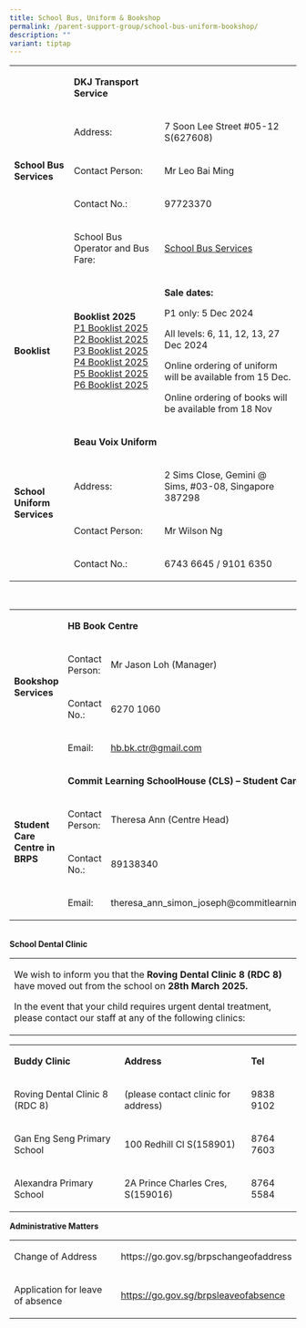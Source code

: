 ```yaml
---
title: School Bus, Uniform & Bookshop
permalink: /parent-support-group/school-bus-uniform-bookshop/
description: ""
variant: tiptap
---
```

<table style="minWidth: 75px">
<colgroup>
<col>
<col>
<col>
</colgroup>
<tbody>
<tr>
<td rowspan="5" colspan="1">
<p><strong>School Bus<br>Services</strong>
</p>
</td>
<td rowspan="1" colspan="2">
<p><strong>DKJ Transport<br>Service</strong>
</p>
</td>
</tr>
<tr>
<td rowspan="1" colspan="1">
<p>Address:</p>
</td>
<td rowspan="1" colspan="1">
<p>7 Soon Lee Street #05-12 S(627608)</p>
</td>
</tr>
<tr>
<td rowspan="1" colspan="1">
<p>Contact Person:</p>
</td>
<td rowspan="1" colspan="1">
<p>Mr Leo Bai Ming</p>
</td>
</tr>
<tr>
<td rowspan="1" colspan="1">
<p>Contact No.:</p>
</td>
<td rowspan="1" colspan="1">
<p>97723370</p>
</td>
</tr>
<tr>
<td rowspan="1" colspan="1">
<p>School Bus Operator and Bus Fare:</p>
</td>
<td rowspan="1" colspan="1">
<p><a href="/files/Booklist%202024/School_Bus_Fare.pdf" rel="noopener noreferrer nofollow" target="_blank">School Bus Services</a>
</p>
</td>
</tr>
<tr>
<td rowspan="1" colspan="1">
<p><strong>Booklist</strong>
</p>
</td>
<td rowspan="1" colspan="1">
<p><strong>Booklist 2025</strong>
<br><a href="/files/Booklist 2025/BR_Booklist_2025_P1.pdf" rel="noopener noreferrer nofollow" target="_blank">P1 Booklist 2025</a>
<br><a href="/files/Booklist 2025/BR_Booklist_2025_P2.pdf" rel="noopener noreferrer nofollow" target="_blank">P2 Booklist 2025</a>
<br><a href="/files/Booklist 2025/BR_Booklist_2025_P3.pdf" rel="noopener noreferrer nofollow" target="_blank">P3 Booklist 2025</a>
<br><a href="/files/Booklist 2025/BR_Booklist_2025_P4.pdf" rel="noopener noreferrer nofollow" target="_blank">P4 Booklist 2025</a>
<br><a href="/files/Booklist 2025/BR_Booklist_2025_P5.pdf" rel="noopener noreferrer nofollow" target="_blank">P5 Booklist 2025</a>
<br><a href="/files/Booklist 2025/BR_Booklist_2025_P6.pdf" rel="noopener noreferrer nofollow" target="_blank">P6 Booklist 2025</a>
</p>
</td>
<td rowspan="1" colspan="1">
<p><strong>Sale dates:</strong>
</p>
<p>P1 only: 5 Dec 2024</p>
<p>All levels: 6, 11, 12, 13, 27 Dec 2024</p>
<p>Online ordering of uniform will be available from 15 Dec.</p>
<p>Online ordering of books will be available from 18 Nov</p>
</td>
</tr>
<tr>
<td rowspan="4" colspan="1">
<p><strong>School Uniform<br>Services</strong>
</p>
</td>
<td rowspan="1" colspan="2">
<p><strong>Beau Voix Uniform</strong>
</p>
</td>
</tr>
<tr>
<td rowspan="1" colspan="1">
<p>Address:</p>
</td>
<td rowspan="1" colspan="1">
<p>2 Sims Close, Gemini @ Sims, #03-08, Singapore 387298</p>
</td>
</tr>
<tr>
<td rowspan="1" colspan="1">
<p>Contact Person:</p>
</td>
<td rowspan="1" colspan="1">
<p>Mr Wilson Ng</p>
</td>
</tr>
<tr>
<td rowspan="1" colspan="1">
<p>Contact No.:</p>
</td>
<td rowspan="1" colspan="1">
<p>6743 6645 / 9101 6350</p>
</td>
</tr>
</tbody>
</table>
<p>
<br>
</p>
<table style="minWidth: 75px">
<colgroup>
<col>
<col>
<col>
</colgroup>
<tbody>
<tr>
<td rowspan="4" colspan="1">
<p><strong>Bookshop<br>Services</strong>
</p>
</td>
<td rowspan="1" colspan="2">
<p><strong>HB Book Centre</strong>
</p>
</td>
</tr>
<tr>
<td rowspan="1" colspan="1">
<p>Contact Person:</p>
</td>
<td rowspan="1" colspan="1">
<p>Mr Jason Loh (Manager)</p>
</td>
</tr>
<tr>
<td rowspan="1" colspan="1">
<p>Contact No.:</p>
</td>
<td rowspan="1" colspan="1">
<p>6270 1060</p>
</td>
</tr>
<tr>
<td rowspan="1" colspan="1">
<p>Email:</p>
</td>
<td rowspan="1" colspan="1">
<p><a href="mailto:hb.bk.ctr@gmail.com" rel="noopener noreferrer nofollow" target="_blank">hb.bk.ctr@gmail.com</a>
</p>
</td>
</tr>
<tr>
<td rowspan="4" colspan="1">
<p><strong>Student Care<br>Centre in BRPS</strong>
</p>
</td>
<td rowspan="1" colspan="2">
<p><strong>Commit Learning SchoolHouse (CLS) – Student Care Centre</strong>
</p>
</td>
</tr>
<tr>
<td rowspan="1" colspan="1">
<p>Contact Person:</p>
</td>
<td rowspan="1" colspan="1">
<p>Theresa Ann (Centre Head)</p>
</td>
</tr>
<tr>
<td rowspan="1" colspan="1">
<p>Contact No.:</p>
</td>
<td rowspan="1" colspan="1">
<p>89138340</p>
</td>
</tr>
<tr>
<td rowspan="1" colspan="1">
<p>Email:</p>
</td>
<td rowspan="1" colspan="1">
<p><a rel="noopener noreferrer nofollow" target="_blank">theresa_ann_simon_joseph@commitlearning.com.sg</a>
</p>
</td>
</tr>
</tbody>
</table>
<p>
<br><strong>School Dental Clinic</strong>
</p>
<table style="minWidth: 75px">
<colgroup>
<col>
<col>
<col>
</colgroup>
<tbody>
<tr>
<td rowspan="1" colspan="3">
<p>We wish to inform you that the <strong>Roving Dental Clinic 8 (RDC 8)</strong> have
moved out from the school on <strong>28th March 2025.</strong>
</p>
<p></p>
<p>In the event that your child requires urgent dental treatment, please
contact our staff at any of the following clinics:</p>
</td>
</tr>
</tbody>
</table>
<table style="minWidth: 75px">
<colgroup>
<col>
<col>
<col>
</colgroup>
<tbody>
<tr>
<td rowspan="1" colspan="1">
<p><strong>Buddy Clinic</strong>
</p>
</td>
<td rowspan="1" colspan="1">
<p><strong>Address</strong>
</p>
</td>
<td rowspan="1" colspan="1">
<p><strong>Tel</strong>
</p>
</td>
</tr>
<tr>
<td rowspan="1" colspan="1">
<p>Roving Dental Clinic 8 (RDC 8)</p>
</td>
<td rowspan="1" colspan="1">
<p>(please contact clinic for address)</p>
</td>
<td rowspan="1" colspan="1">
<p>9838 9102</p>
</td>
</tr>
<tr>
<td rowspan="1" colspan="1">
<p>Gan Eng Seng Primary School</p>
</td>
<td rowspan="1" colspan="1">
<p>100 Redhill Cl S(158901)</p>
</td>
<td rowspan="1" colspan="1">
<p>8764 7603</p>
</td>
</tr>
<tr>
<td rowspan="1" colspan="1">
<p>Alexandra Primary School</p>
</td>
<td rowspan="1" colspan="1">
<p>2A Prince Charles Cres, S(159016)</p>
</td>
<td rowspan="1" colspan="1">
<p>8764 5584</p>
</td>
</tr>
</tbody>
</table>
<p></p>
<p><strong>Administrative Matters</strong>
</p>
<table style="minWidth: 50px">
<colgroup>
<col>
<col>
</colgroup>
<tbody>
<tr>
<td rowspan="1" colspan="1">
<p>Change of Address</p>
</td>
<td rowspan="1" colspan="1">
<p><a rel="noopener noreferrer nofollow" target="_blank">https://go.gov.sg/brpschangeofaddress</a>
</p>
</td>
</tr>
<tr>
<td rowspan="1" colspan="1">
<p>Application for leave of absence</p>
</td>
<td rowspan="1" colspan="1">
<p><a href="https://go.gov.sg/brpsleaveofabsence" rel="noopener noreferrer nofollow" target="_blank">https://go.gov.sg/brpsleaveofabsence</a>
</p>
</td>
</tr>
</tbody>
</table>
<p></p>